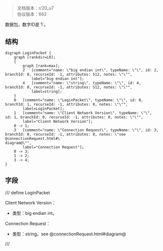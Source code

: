 # <!-- md:samp LoginPacket -->

> 文档版本：r/20_u7<br/>协议版本：662

<!-- md:samp LoginPacket -->数据包，数字ID是`1`。

## 结构

```viz
digraph LoginPacket {
	graph [rankdir=LR];
	{
		graph [rank=max];
		2	[comment="name: \"big endian int\", typeName: \"\", id: 2, branchId: 0, recurseId: -1, attributes: 512, notes: \"\"",
			label="big endian int"];
		4	[comment="name: \"string\", typeName: \"\", id: 4, branchId: 0, recurseId: -1, attributes: 512, notes: \"\"",
			label=string];
	}
	0	[comment="name: \"LoginPacket\", typeName: \"\", id: 0, branchId: 1, recurseId: -1, attributes: 0, notes: \"\"",
		label=LoginPacket];
	1	[comment="name: \"Client Network Version\", typeName: \"\", id: 1, branchId: 0, recurseId: -1, attributes: 0, notes: \"\"",
		label="Client Network Version"];
	0 -> 1;
	3	[comment="name: \"Connection Request\", typeName: \"\", id: 3, branchId: 0, recurseId: -1, attributes: 0, notes: \"see @connectionRequest.html#\
diagram@\"",
		label="Connection Request"];
	0 -> 3;
	1 -> 2;
	3 -> 4;
}

```

## 字段

/// define
LoginPacket

Client Network Version：<!-- md:samp big endian int -->

- 类型：big endian int。

Connection Request：<!-- md:samp string -->

- 类型：string。see @connectionRequest.html#diagram@


///
